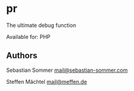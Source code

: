 pr
=============

The ultimate debug function

Available for: PHP


Authors
-------
Sebastian Sommer <mail@sebastian-sommer.com>

Steffen Mächtel <mail@meffen.de>